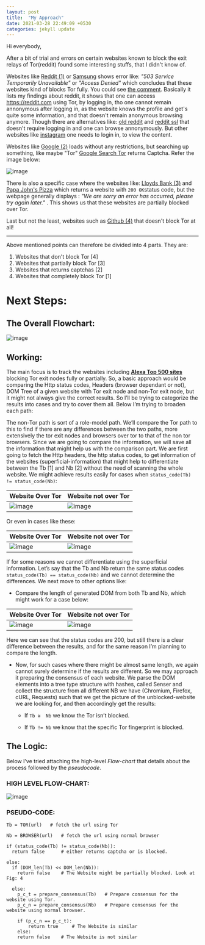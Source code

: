 ```yaml
---
layout: post
title:  "My Approach"
date: 2021-03-28 22:49:09 +0530
categories: jekyll update
---
```


Hi everybody,

After a bit of trial and errors on certain websites known to block the exit relays of Tor(reddit) found some interesting stuffs, that I didn't know of.

Websites like [Reddit (1)](https://reddit.com) or [Samsung](https://www.samsung.com/) shows error like: _"503 Service Temporarily Unavailable"_ or _"Access Denied"_ which concludes that these websites kind of blocks Tor fully.  You could see [the comment](https://gitlab.torproject.org/tpo/community/support/-/issues/40013#note_2728858). Basically it lists my findings about reddit, it shows that one can access https://reddit.com using Tor, by logging in, tho one cannot remain annonymous after logging in, as the website knows the profile and get's quite some information, and that doesn't remain anonymous browsing anymore.
Though there are alternatives like: [old reddit](https://old.reddit.com) and [reddit ssl](https://ssl.reddit.com) that doesn't require logging in and one can browse annonymously.
But other websites like [instagram](https://instagram.com) one needs to login in, to view the content. 

Websites like [Google (2)](https://google.com) loads without any restrictions, but searching up something, like maybe "Tor" [Google Search Tor](https://www.google.com/search?q=tor) returns Captcha. 
Refer the image below: 

![image](https://user-images.githubusercontent.com/34208125/112763802-a582cd00-9023-11eb-87bb-073797a82795.png)

There is also a specific case where the websites like: [Lloyds Bank (3)](https://www.lloydsbank.com/) and [Papa John's Pizza](https://www.papajohns.com/) which returns a website with `200 OK`status code, but the webpage generally displays : _"We are sorry an error has occurred, please try again later."_ . This shows us that these websites are partially blocked over Tor.

Last but not the least, websites such as [Github (4)](https://github.com/) that doesn't block Tor at all!

----------------------------------------------------------------------------------------


Above mentioned points can therefore be divided into 4 parts. They are:

1. Websites that don't block Tor      [4]
2. Websites that partially block Tor  [3]
3. Websites that returns captchas     [2]
4. Websites that completely block Tor [1]

# Next Steps: #

## The Overall Flowchart: ##

![image](https://user-images.githubusercontent.com/34208125/112788271-266bb400-9078-11eb-9a72-6932a6e7291d.png)

## Working: ##

The main focus is to track the websites including [**Alexa Top 500 sites**](https://www.alexa.com/topsites) blocking Tor exit nodes fully or partially. So, a basic approach would be comparing the Http status codes, Headers (browser dependant or not), DOM Tree of a given website with Tor exit node and non-Tor exit node, but it might not always give the correct results. So I’ll be trying to categorize the results into cases and try to cover them all. Below I’m trying to broaden each path:

The non-Tor path is sort of a role-model path. We’ll compare the Tor path to this to find if there are any differences between the two paths, more extensively the tor exit nodes and browsers over tor to that of the non tor browsers. Since we are going to compare the information, we will save all the information that might help us with the comparison part. We are first going to fetch the Http headers, the http status codes, to get information of the websites (superficial-information) that might help to differentiate between the Tb [1] and Nb [2] without the need of scanning the whole website. We might achieve results easily for cases when `status_code(Tb) != status_code(Nb)`: 

Website Over Tor | Website not over Tor
--------|--------
![image](https://user-images.githubusercontent.com/34208125/112788793-451e7a80-9079-11eb-8ff3-812e4a942870.png) | ![image](https://user-images.githubusercontent.com/34208125/112788866-75661900-9079-11eb-928e-2083aac75f91.png)

Or even in cases like these: 

Website Over Tor | Website not over Tor
--------|--------
![image](https://user-images.githubusercontent.com/34208125/112789352-882d1d80-907a-11eb-92ee-a012a2bc8bc6.png) | ![image](https://user-images.githubusercontent.com/34208125/112789391-9b3fed80-907a-11eb-90a6-88012df9c589.png)

If for some reasons we cannot differentiate using the superficial information. Let’s say that the Tb and Nb return the same status codes `status_code(Tb) == status_code(Nb)` and we cannot determine the differences. 
We next move to other options like:
* Compare the length of generated DOM from both Tb and Nb, which might work for a case below: 
 
Website Over Tor | Website not over Tor
--------|--------
![image](https://user-images.githubusercontent.com/34208125/112789546-f4a81c80-907a-11eb-8961-4563fb040236.png) | ![image](https://user-images.githubusercontent.com/34208125/112789554-f83ba380-907a-11eb-9192-f65e649e344d.png)

Here we can see that the status codes are 200, but still there is a clear difference between the results, and for the same reason I’m planning to compare the length. 

* Now, for such cases where there might be almost same length, we again cannot surely determine if the results are different. So we may approach it preparing the consensus of each website. We parse the DOM elements into a tree type structure with hashes, called Senser and collect the structure from all different NB we have (Chromium, Firefox, cURL, Requests) such that we get the picture of the unblocked-website we are looking for, and then accordingly get the results:
 
	* If `Tb ≅  Nb` we know the Tor isn’t blocked.
  
	* If `Tb != Nb` we know that the specific Tor fingerprint is blocked.

## The Logic: ##

Below I’ve tried attaching the high-level _Flow-chart_ that details about the process followed by the _pseudocode_. 

### HIGH LEVEL FLOW-CHART: ##

![image](https://user-images.githubusercontent.com/34208125/112789927-d4c52880-907b-11eb-96da-706d7cd25ab9.png)

### PSEUDO-CODE: ###

```Python3
Tb = TOR(url)   # fetch the url using Tor

Nb = BROWSER(url)   # fetch the url using normal browser

if (status_code(Tb) != status_code(Nb)): 
  return false      # either returns captcha or is blocked.
  
else:
  if (DOM_len(Tb) << DOM_len(Nb)):
    return false    # The Website might be partially blocked. Look at Fig: 4
    
  else:
    p_c_t = prepare_consensus(Tb)   # Prepare consensus for the website using Tor.
    p_c_n = prepare_consensus(Nb)   # Prepare consensus for the website using normal browser.
    
    if (p_c_n == p_c_t):
    	return true     # The Website is similar
    else:
	return false    # The Website is not similar
  ```










